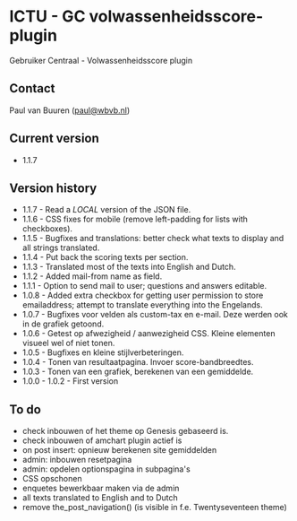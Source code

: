 # ICTU - GC volwassenheidsscore-plugin

Gebruiker Centraal - Volwassenheidsscore plugin

## Contact
Paul van Buuren (paul@wbvb.nl)

## Current version
* 1.1.7

## Version history
* 1.1.7 - Read a *LOCAL* version of the JSON file.
* 1.1.6 - CSS fixes for mobile (remove left-padding for lists with checkboxes).
* 1.1.5 - Bugfixes and translations: better check what texts to display and all strings translated.
* 1.1.4 - Put back the scoring texts per section.
* 1.1.3 - Translated most of the texts into English and Dutch.
* 1.1.2 - Added mail-from name as field.
* 1.1.1 - Option to send mail to user; questions and answers editable.
* 1.0.8 - Added extra checkbox for getting user permission to store emailaddress; attempt to translate everything into the Engelands.
* 1.0.7 - Bugfixes voor velden als custom-tax en e-mail. Deze werden ook in de grafiek getoond.
* 1.0.6 - Getest op afwezigheid / aanwezigheid CSS. Kleine elementen visueel wel of niet tonen.
* 1.0.5 - Bugfixes en kleine stijlverbeteringen.
* 1.0.4 - Tonen van resultaatpagina. Invoer score-bandbreedtes.
* 1.0.3 - Tonen van een grafiek, berekenen van een gemiddelde.
* 1.0.0 - 1.0.2 - First version


## To do
* check inbouwen of het theme op Genesis gebaseerd is.
* check inbouwen of amchart plugin actief is
* on post insert: opnieuw berekenen site gemiddelden
* admin: inbouwen resetpagina
* admin: opdelen optionspagina in subpagina's
* CSS opschonen
* enquetes bewerkbaar maken via de admin
* all texts translated to English and to Dutch
* remove the_post_navigation() (is visible in f.e. Twentyseventeen theme)

